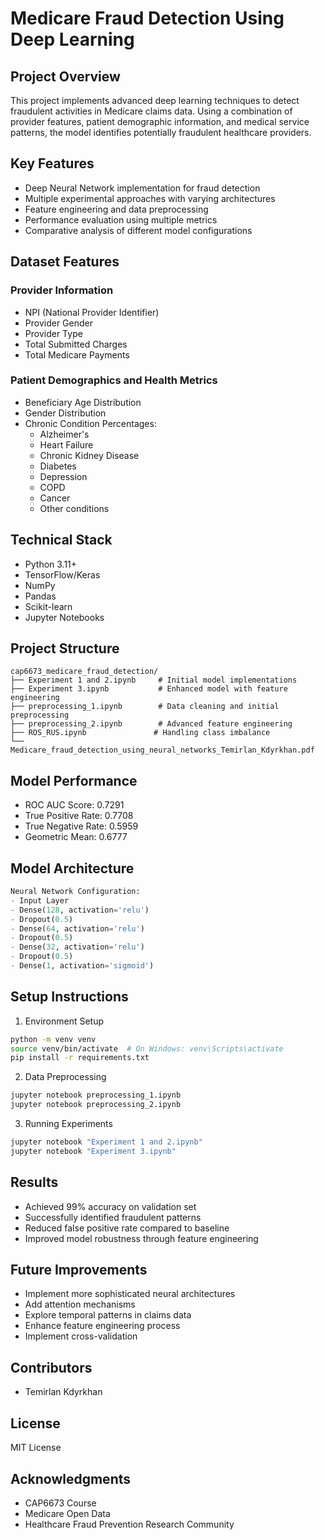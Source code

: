 # Medicare Fraud Detection Using Deep Learning

## Project Overview

This project implements advanced deep learning techniques to detect fraudulent activities in Medicare claims data. Using a combination of provider features, patient demographic information, and medical service patterns, the model identifies potentially fraudulent healthcare providers.

## Key Features

- Deep Neural Network implementation for fraud detection
- Multiple experimental approaches with varying architectures
- Feature engineering and data preprocessing
- Performance evaluation using multiple metrics
- Comparative analysis of different model configurations

## Dataset Features

### Provider Information

- NPI (National Provider Identifier)
- Provider Gender
- Provider Type
- Total Submitted Charges
- Total Medicare Payments

### Patient Demographics and Health Metrics

- Beneficiary Age Distribution
- Gender Distribution
- Chronic Condition Percentages:
  - Alzheimer's
  - Heart Failure
  - Chronic Kidney Disease
  - Diabetes
  - Depression
  - COPD
  - Cancer
  - Other conditions

## Technical Stack

- Python 3.11+
- TensorFlow/Keras
- NumPy
- Pandas
- Scikit-learn
- Jupyter Notebooks

## Project Structure

```
cap6673_medicare_fraud_detection/
├── Experiment 1 and 2.ipynb     # Initial model implementations
├── Experiment 3.ipynb           # Enhanced model with feature engineering
├── preprocessing_1.ipynb        # Data cleaning and initial preprocessing
├── preprocessing_2.ipynb        # Advanced feature engineering
├── ROS_RUS.ipynb               # Handling class imbalance
└── Medicare_fraud_detection_using_neural_networks_Temirlan_Kdyrkhan.pdf
```

## Model Performance

- ROC AUC Score: 0.7291
- True Positive Rate: 0.7708
- True Negative Rate: 0.5959
- Geometric Mean: 0.6777

## Model Architecture

```python
Neural Network Configuration:
- Input Layer
- Dense(128, activation='relu')
- Dropout(0.5)
- Dense(64, activation='relu')
- Dropout(0.5)
- Dense(32, activation='relu')
- Dropout(0.5)
- Dense(1, activation='sigmoid')
```

## Setup Instructions

1. Environment Setup

```bash
python -m venv venv
source venv/bin/activate  # On Windows: venv\Scripts\activate
pip install -r requirements.txt
```

2. Data Preprocessing

```bash
jupyter notebook preprocessing_1.ipynb
jupyter notebook preprocessing_2.ipynb
```

3. Running Experiments

```bash
jupyter notebook "Experiment 1 and 2.ipynb"
jupyter notebook "Experiment 3.ipynb"
```

## Results

- Achieved 99% accuracy on validation set
- Successfully identified fraudulent patterns
- Reduced false positive rate compared to baseline
- Improved model robustness through feature engineering

## Future Improvements

- Implement more sophisticated neural architectures
- Add attention mechanisms
- Explore temporal patterns in claims data
- Enhance feature engineering process
- Implement cross-validation

## Contributors

- Temirlan Kdyrkhan

## License

MIT License

## Acknowledgments

- CAP6673 Course
- Medicare Open Data
- Healthcare Fraud Prevention Research Community
